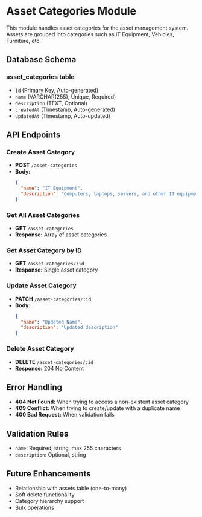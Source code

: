 # Asset Categories Module

This module handles asset categories for the asset management system. Assets are grouped into categories such as IT Equipment, Vehicles, Furniture, etc.

## Database Schema

### asset_categories table
- `id` (Primary Key, Auto-generated)
- `name` (VARCHAR(255), Unique, Required)
- `description` (TEXT, Optional)
- `createdAt` (Timestamp, Auto-generated)
- `updatedAt` (Timestamp, Auto-updated)

## API Endpoints

### Create Asset Category
- **POST** `/asset-categories`
- **Body:**
  ```json
  {
    "name": "IT Equipment",
    "description": "Computers, laptops, servers, and other IT equipment"
  }
  ```

### Get All Asset Categories
- **GET** `/asset-categories`
- **Response:** Array of asset categories

### Get Asset Category by ID
- **GET** `/asset-categories/:id`
- **Response:** Single asset category

### Update Asset Category
- **PATCH** `/asset-categories/:id`
- **Body:**
  ```json
  {
    "name": "Updated Name",
    "description": "Updated description"
  }
  ```

### Delete Asset Category
- **DELETE** `/asset-categories/:id`
- **Response:** 204 No Content

## Error Handling

- **404 Not Found:** When trying to access a non-existent asset category
- **409 Conflict:** When trying to create/update with a duplicate name
- **400 Bad Request:** When validation fails

## Validation Rules

- `name`: Required, string, max 255 characters
- `description`: Optional, string

## Future Enhancements

- Relationship with assets table (one-to-many)
- Soft delete functionality
- Category hierarchy support
- Bulk operations
